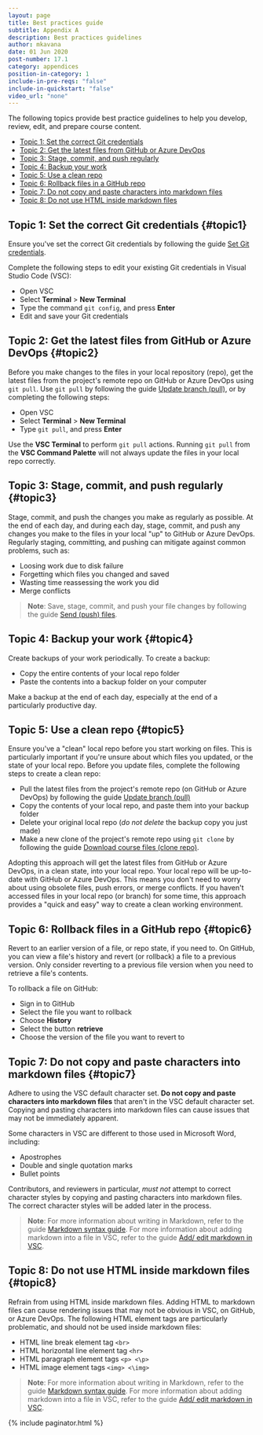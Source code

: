```yaml
---
layout: page
title: Best practices guide
subtitle: Appendix A
description: Best practices guidelines
author: mkavana
date: 01 Jun 2020
post-number: 17.1
category: appendices
position-in-category: 1
include-in-pre-reqs: "false"
include-in-quickstart: "false"
video_url: "none"
---
```


The following topics provide best practice guidelines to help you develop, review, edit, and prepare course content.

- [Topic 1: Set the correct Git credentials](#topic1)
- [Topic 2: Get the latest files from GitHub or Azure DevOps](#topic2)
- [Topic 3: Stage, commit, and push regularly](#topic3)
- [Topic 4: Backup your work](#topic4)
- [Topic 5: Use a clean repo](#topic5)
- [Topic 6: Rollback files in a GitHub repo](#topic6)
- [Topic 7: Do not copy and paste characters into markdown files](#topic7)
- [Topic 8: Do not use HTML inside markdown files](#topic8)

## Topic 1: Set the correct Git credentials {#topic1}

Ensure you've set the correct Git credentials by following the guide [Set Git credentials]({{site.baseurl}}/install/set-git-credentials.html).

Complete the following steps to edit your existing Git credentials in Visual Studio Code (VSC):

- Open VSC
- Select **Terminal** > **New Terminal**
- Type the command `git config`, and press **Enter**
- Edit and save your Git credentials

## Topic 2: Get the latest files from GitHub or Azure DevOps {#topic2}

Before you make changes to the files in your local repository (repo), get the latest files from the project's remote repo on GitHub or Azure DevOps using `git pull`. Use `git pull` by following the guide [Update branch (pull)]({{site.baseurl}}/branches/pull-updates.html), or by completing the following steps:

- Open VSC
- Select **Terminal** > **New Terminal**
- Type `git pull`, and press **Enter**

Use the **VSC Terminal** to perform `git pull` actions. Running `git pull` from the **VSC Command Palette** will not always update the files in your local repo correctly.

## Topic 3: Stage, commit, and push regularly {#topic3}

Stage, commit, and push the changes you make as regularly as possible. At the end of each day, and during each day, stage, commit, and push any changes you make to the files in your local "up" to GitHub or Azure DevOps. Regularly staging, committing, and pushing can mitigate against common problems, such as:

- Loosing work due to disk failure
- Forgetting which files you changed and saved
- Wasting time reassessing the work you did
- Merge conflicts

> **Note**: Save, stage, commit, and push your file changes by following the guide [Send (push) files]({{site.baseurl}}/branches/push-files.html).
>

## Topic 4: Backup your work {#topic4}

Create backups of your work periodically. To create a backup:

- Copy the entire contents of your local repo folder
- Paste the contents into a backup folder on your computer

Make a backup at the end of each day, especially at the end of a particularly productive day.

## Topic 5: Use a clean repo {#topic5}

Ensure you've a "clean" local repo before you start working on files. This is particularly important if you're unsure about which files you updated, or the state of your local repo. Before you update files, complete the following steps to create a clean repo:

- Pull the latest files from the project's remote repo (on GitHub or Azure DevOps) by following the guide [Update branch (pull)]({{site.baseurl}}/branches/pull-updates.html)
- Copy the contents of your local repo, and paste them into your backup folder
- Delete your original local repo (*do not delete* the backup copy you just made)
- Make a new clone of the project's remote repo using `git clone` by following the guide [Download course files (clone repo)]({{site.baseurl}}/download-files/clone-repo.html).

Adopting this approach will get the latest files from GitHub or Azure DevOps, in a clean state, into your local repo. Your local repo will be up-to-date with GitHub or Azure DevOps. This means you don't need to worry about using obsolete files, push errors, or merge conflicts. If you haven't accessed files in your local repo (or branch) for some time, this approach provides a "quick and easy" way to create a clean working environment.

## Topic 6: Rollback files in a GitHub repo {#topic6}

Revert to an earlier version of a file, or repo state, if you need to. On GitHub, you can view a file's history and revert (or rollback) a file to a previous version. Only consider reverting to a previous file version when you need to retrieve a file's contents.

To rollback a file on GitHub:

- Sign in to GitHub
- Select the file you want to rollback
- Choose **History**
- Select the button **retrieve**
- Choose the version of the file you want to revert to

## Topic 7: Do not copy and paste characters into markdown files {#topic7}

Adhere to using the VSC default character set. **Do not copy and paste characters into markdown files** that aren't in the VSC default character set. Copying and pasting characters into markdown files can cause issues that may not be immediately apparent.

Some characters in VSC are different to those used in Microsoft Word, including:

- Apostrophes
- Double and single quotation marks
- Bullet points

Contributors, and reviewers in particular, *must not* attempt to correct character styles by copying and pasting characters into markdown files. The correct character styles will be added later in the process.

> **Note**: For more information about writing in Markdown, refer to the guide [Markdown syntax guide]({{site.baseurl}}/add-content/syntax.html). For more information about adding markdown into a file in VSC, refer to the guide [Add/ edit markdown in VSC]({{site.baseurl}}/add-content/edit-in-vsc.html).
>

## Topic 8: Do not use HTML inside markdown files {#topic8}

Refrain from using HTML inside markdown files. Adding HTML to markdown files can cause rendering issues that may not be obvious in VSC, on GitHub, or Azure DevOps. The following HTML element tags are particularly problematic, and should not be used inside markdown files:

- HTML line break element tag `<br>`
- HTML horizontal line element tag `<hr>`
- HTML paragraph element tags `<p> <\p>`
- HTML image element tags `<img> <\img>`

> **Note**: For more information about writing in Markdown, refer to the guide [Markdown syntax guide]({{site.baseurl}}/add-content/syntax.html). For more information about adding markdown into a file in VSC, refer to the guide [Add/ edit markdown in VSC]({{site.baseurl}}/add-content/edit-in-vsc.html).
>

{% include paginator.html %}
